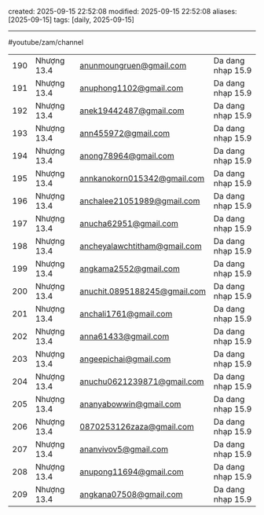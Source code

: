 created: 2025-09-15 22:52:08
modified: 2025-09-15 22:52:08
aliases: [2025-09-15]
tags: [daily, 2025-09-15]

---

#youtube/zam/channel

|     |             |                              |                   |
| --- | ----------- | ---------------------------- | ----------------- |
| 190 | Nhượng 13.4 | anunmoungruen@gmail.com      | Da dang nhạp 15.9 |
| 191 | Nhượng 13.4 | anuphong1102@gmail.com       | Da dang nhạp 15.9 |
| 192 | Nhượng 13.4 | anek19442487@gmail.com       | Da dang nhạp 15.9 |
| 193 | Nhượng 13.4 | ann455972@gmail.com          | Da dang nhạp 15.9 |
| 194 | Nhượng 13.4 | anong78964@gmail.com         | Da dang nhạp 15.9 |
| 195 | Nhượng 13.4 | annkanokorn015342@gmail.com  | Da dang nhạp 15.9 |
| 196 | Nhượng 13.4 | anchalee21051989@gmail.com   | Da dang nhạp 15.9 |
| 197 | Nhượng 13.4 | anucha62951@gmail.com        | Da dang nhạp 15.9 |
| 198 | Nhượng 13.4 | ancheyalawchtitham@gmail.com | Da dang nhạp 15.9 |
| 199 | Nhượng 13.4 | angkama2552@gmail.com        | Da dang nhạp 15.9 |
| 200 | Nhượng 13.4 | anuchit.0895188245@gmail.com | Da dang nhạp 15.9 |
| 201 | Nhượng 13.4 | anchali1761@gmail.com        | Da dang nhạp 15.9 |
| 202 | Nhượng 13.4 | anna61433@gmail.com          | Da dang nhạp 15.9 |
| 203 | Nhượng 13.4 | angeepichai@gmail.com        | Da dang nhạp 15.9 |
| 204 | Nhượng 13.4 | anuchu0621239871@gmail.com   | Da dang nhạp 15.9 |
| 205 | Nhượng 13.4 | ananyabowwin@gmail.com       | Da dang nhạp 15.9 |
| 206 | Nhượng 13.4 | 0870253126zaza@gmail.com     | Da dang nhạp 15.9 |
| 207 | Nhượng 13.4 | ananvivov5@gmail.com         | Da dang nhạp 15.9 |
| 208 | Nhượng 13.4 | anupong11694@gmail.com       | Da dang nhạp 15.9 |
| 209 | Nhượng 13.4 | angkana07508@gmail.com       | Da dang nhạp 15.9 |















